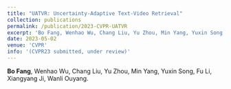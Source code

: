 ```yaml
---
title: "UATVR: Uncertainty-Adaptive Text-Video Retrieval"
collection: publications
permalink: /publication/2023-CVPR-UATVR
excerpt: 'Bo Fang, Wenhao Wu, Chang Liu, Yu Zhou, Min Yang, Yuxin Song, Fu Li, Xiangyang Ji, Wanli Ouyang.'
date: 2023-05-02
venue: 'CVPR'
info: '(CVPR23 submitted, under review)'
---
```

<b>Bo Fang</b>, Wenhao Wu, Chang Liu, Yu Zhou, Min Yang, Yuxin Song, Fu Li, Xiangyang Ji, Wanli Ouyang.


